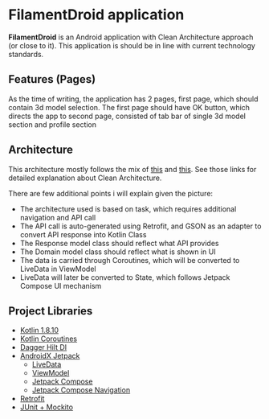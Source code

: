 # FilamentDroid application

**FilamentDroid** is an Android application with Clean Architecture approach (or close to it).
This application is should be in line with current technology standards.

## Features (Pages)

As the time of writing, the application has 2 pages, first page, which should contain 3d model
selection.
The first page should have OK button, which directs the app to second page, consisted of tab bar of
single 3d model section and profile section

## Architecture

This architecture mostly follows the mix of [this](https://github.com/andrejoshua/alphavantageapp)
and [this](https://github.com/andrejoshua/covid-apps). See those links for detailed explanation
about Clean Architecture.

There are few additional points i will explain given the picture:

* The architecture used is based on task, which requires additional navigation and API call
* The API call is auto-generated using Retrofit, and GSON as an adapter to convert API response into
  Kotlin Class
* The Response model class should reflect what API provides
* The Domain model class should reflect what is shown in UI
* The data is carried through Coroutines, which will be converted to LiveData in ViewModel
* LiveData will later be converted to State, which follows Jetpack Compose UI mechanism

## Project Libraries

* [Kotlin 1.8.10](https://kotlinlang.org/docs/reference/android-overview.html)
* [Kotlin Coroutines](https://kotlinlang.org/docs/reference/coroutines/coroutines-guide.html)
* [Dagger Hilt DI](https://dagger.dev/hilt/)
* [AndroidX Jetpack](https://developer.android.com/jetpack)
    * [LiveData](https://developer.android.com/topic/libraries/architecture/livedata)
    * [ViewModel](https://developer.android.com/topic/libraries/architecture/viewmodel)
    * [Jetpack Compose](https://developer.android.com/jetpack/compose?gclid=Cj0KCQjwxuCnBhDLARIsAB-cq1rSXW4qMIzEuH3E_kQTce6lxCOUCrRwU4sRZITZGqzlqXh0e1J2fhoaAg59EALw_wcB&gclsrc=aw.ds)
    * [Jetpack Compose Navigation](https://developer.android.com/jetpack/compose/navigation)
* [Retrofit](https://square.github.io/retrofit/)
* [JUnit + Mockito](https://developer.android.com/training/testing/unit-testing/local-unit-tests)
